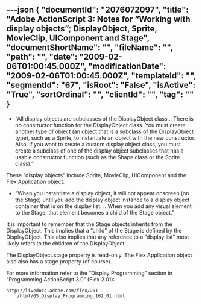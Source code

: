 ---json
{
  "documentId": "2076072097",
  "title": "Adobe ActionScript 3: Notes for “Working with display objects”; DisplayObject, Sprite, MovieClip, UIComponent and Stage",
  "documentShortName": "",
  "fileName": "",
  "path": "",
  "date": "2009-02-06T01:00:45.000Z",
  "modificationDate": "2009-02-06T01:00:45.000Z",
  "templateId": "",
  "segmentId": "67",
  "isRoot": "False",
  "isActive": "True",
  "sortOrdinal": "",
  "clientId": "",
  "tag": ""
}
---

* “All display objects are subclasses of the DisplayObject class… There is no constructor function for the DisplayObject class. You must create another type of object (an object that is a subclass of the DisplayObject type), such as a Sprite, to instantiate an object with the new constructor. Also, if you want to create a custom display object class, you must create a subclass of one of the display object subclasses that has a usable constructor function (such as the Shape class or the Sprite class).”

These “display objects” include Sprite, MovieClip, UIComponent and the Flex Application object.

* “When you instantiate a display object, it will not appear onscreen (on the Stage) until you add the display object instance to a display object container that is on the display list. …When you add any visual element to the Stage, that element becomes a child of the Stage object.”

It is important to remember that the Stage objects inherits from the DisplayObject. This implies that a “child” of the Stage is defined by the DisplayObject. This also implies that any reference to a “display list” most likely refers to the children of the DisplayObject.

The DisplayObject.stage property is read-only. The Flex Application object also also has a stage property (of course).

For more information refer to the “Display Programming” section in “Programming ActionScript 3.0” (Flex 2.01):

    http://livedocs.adobe.com/flex/201
        /html/05_Display_Programming_162_01.html
